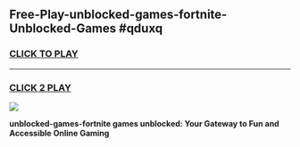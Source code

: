
## Free-Play-unblocked-games-fortnite-Unblocked-Games #qduxq
<h3>
<a href="https://news.freeplayer.one?title=unblocked-games-fortnite&ref=8M">CLICK TO PLAY</a></h3>
<hr>

<h3>
<a href="https://news.freeplayer.one?title=unblocked-games-fortnite&ref=8M">CLICK 2 PLAY</a>
  
</h3>

<a href="https://news.freeplayer.one?title=unblocked-games-fortnite&ref=8M"><img src="https://clearcache.store/games.png"></a>


**unblocked-games-fortnite games unblocked: Your Gateway to Fun and Accessible Online Gaming**
